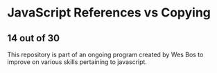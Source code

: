 # JavaScript References vs Copying
## 14 out of 30
This repository is part of an ongoing program created by Wes Bos to improve on various skills pertaining to javascript.
